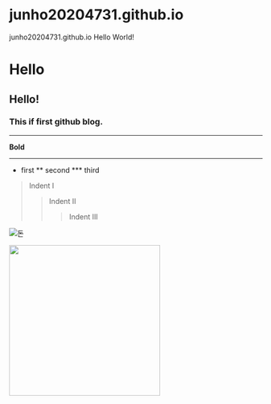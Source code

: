 # junho20204731.github.io
junho20204731.github.io
Hello World!

# Hello
## Hello!
### This if first github blog.

---

__Bold__

---

* first
** second
*** third

> Indent I
>> Indent II
>>> Indent III

![돈](https://user-images.githubusercontent.com/94785024/144737629-db680a93-d212-4736-bb2c-eda48c0655ed.jpg)

<img src="https://user-images.githubusercontent.com/94785024/144737629-db680a93-d212-4736-bb2c-eda48c0655ed.jpg" width="300" height="300">
